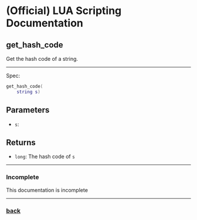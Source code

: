 
# (Official) LUA Scripting Documentation

## get_hash_code

Get the hash code of a string.

___

Spec:

```lua
get_hash_code(
	string s)
```

## Parameters

- `s`: 

## Returns

- `long`: The hash code of `s`

___

### Incomplete

This documentation is incomplete

___

### [back](../getters)
